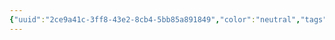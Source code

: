 ```yaml
---
{"uuid":"2ce9a41c-3ff8-43e2-8cb4-5bb85a891849","color":"neutral","tags":[],"embeds":[],"links":[]}
---
```

